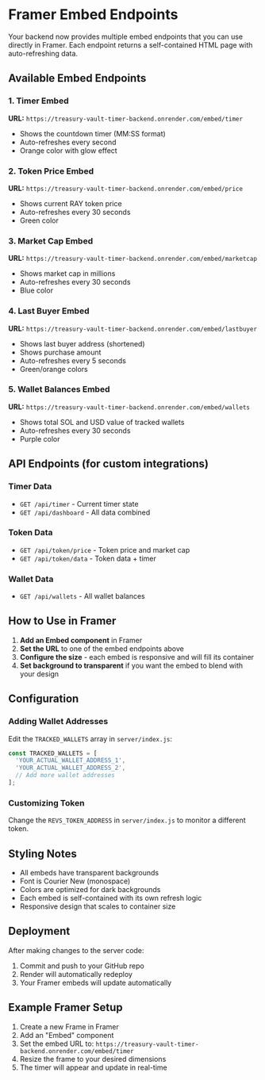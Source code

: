 # Framer Embed Endpoints

Your backend now provides multiple embed endpoints that you can use directly in Framer. Each endpoint returns a self-contained HTML page with auto-refreshing data.

## Available Embed Endpoints

### 1. Timer Embed
**URL:** `https://treasury-vault-timer-backend.onrender.com/embed/timer`
- Shows the countdown timer (MM:SS format)
- Auto-refreshes every second
- Orange color with glow effect

### 2. Token Price Embed
**URL:** `https://treasury-vault-timer-backend.onrender.com/embed/price`
- Shows current RAY token price
- Auto-refreshes every 30 seconds
- Green color

### 3. Market Cap Embed
**URL:** `https://treasury-vault-timer-backend.onrender.com/embed/marketcap`
- Shows market cap in millions
- Auto-refreshes every 30 seconds
- Blue color

### 4. Last Buyer Embed
**URL:** `https://treasury-vault-timer-backend.onrender.com/embed/lastbuyer`
- Shows last buyer address (shortened)
- Shows purchase amount
- Auto-refreshes every 5 seconds
- Green/orange colors

### 5. Wallet Balances Embed
**URL:** `https://treasury-vault-timer-backend.onrender.com/embed/wallets`
- Shows total SOL and USD value of tracked wallets
- Auto-refreshes every 30 seconds
- Purple color

## API Endpoints (for custom integrations)

### Timer Data
- `GET /api/timer` - Current timer state
- `GET /api/dashboard` - All data combined

### Token Data
- `GET /api/token/price` - Token price and market cap
- `GET /api/token/data` - Token data + timer

### Wallet Data
- `GET /api/wallets` - All wallet balances

## How to Use in Framer

1. **Add an Embed component** in Framer
2. **Set the URL** to one of the embed endpoints above
3. **Configure the size** - each embed is responsive and will fill its container
4. **Set background to transparent** if you want the embed to blend with your design

## Configuration

### Adding Wallet Addresses
Edit the `TRACKED_WALLETS` array in `server/index.js`:
```javascript
const TRACKED_WALLETS = [
  'YOUR_ACTUAL_WALLET_ADDRESS_1',
  'YOUR_ACTUAL_WALLET_ADDRESS_2',
  // Add more wallet addresses
];
```

### Customizing Token
Change the `REVS_TOKEN_ADDRESS` in `server/index.js` to monitor a different token.

## Styling Notes

- All embeds have transparent backgrounds
- Font is Courier New (monospace)
- Colors are optimized for dark backgrounds
- Each embed is self-contained with its own refresh logic
- Responsive design that scales to container size

## Deployment

After making changes to the server code:
1. Commit and push to your GitHub repo
2. Render will automatically redeploy
3. Your Framer embeds will update automatically

## Example Framer Setup

1. Create a new Frame in Framer
2. Add an "Embed" component
3. Set the embed URL to: `https://treasury-vault-timer-backend.onrender.com/embed/timer`
4. Resize the frame to your desired dimensions
5. The timer will appear and update in real-time

